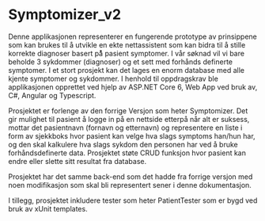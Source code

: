 # Symptomizer_v2

Denne applikasjonen representerer en fungerende prototype av prinsippene som kan brukes til å utvikle en ekte nettassistent som kan bidra til å stille korrekte diagnoser basert på̊ pasient symptomer. I vår søknad vil vi bare beholde 3 sykdommer (diagnoser) og et sett med forhånds definerte symptomer. I et stort prosjekt kan det lages en enorm database med alle kjente symptomer og sykdommer. I henhold til oppdragskrav ble applikasjonen opprettet ved hjelp av ASP.NET Core 6, Web App ved bruk av, C#, Angular og Typescript. 

Prosjektet er forlenge av den forrige Versjon som heter Symptomizer. Det gir mulighet til pasient å logge in på en nettside etterpå når alt er suksess, mottar det pasientnavn (fornavn og etternavn) og representere en liste i form av sjekkboks hvor pasient kan velge hva slags symptoms han/hun har, og den skal kalkulere hva slags sykdom den personen har ved å bruke forhåndsdefinerte data. Prosjektet støte CRUD funksjon hvor pasient kan endre eller slette sitt resultat fra database. 

 

Prosjektet har det samme back-end som det hadde fra forrige versjon med noen modifikasjon som skal bli representert sener i denne dokumentasjon. 

 

I tillegg, prosjektet inkludere tester som heter PatientTester som er bygd ved bruk av xUnit templates. 
